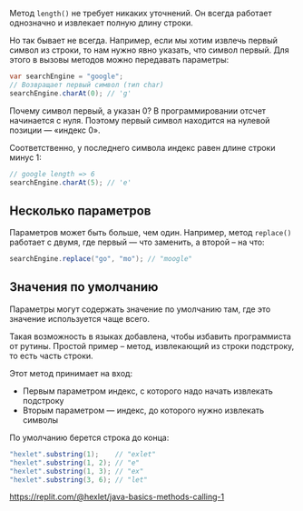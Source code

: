 
Метод `length()` не требует никаких уточнений. Он всегда работает однозначно и извлекает полную длину строки.

Но так бывает не всегда. Например, если мы хотим извлечь первый символ из строки, то нам нужно явно указать, что символ первый. Для этого в вызовы методов можно передавать параметры:

```java
var searchEngine = "google";
// Возвращает первый символ (тип char)
searchEngine.charAt(0); // 'g'
```

Почему символ первый, а указан 0? В программировании отсчет начинается с нуля. Поэтому первый символ находится на нулевой позиции — «индекс 0».

Соответственно, у последнего символа индекс равен длине строки минус 1:

```java
// google length => 6
searchEngine.charAt(5); // 'e'
```

## Несколько параметров

Параметров может быть больше, чем один. Например, метод `replace()` работает с двумя, где первый — что заменить, а второй – на что:

```java
searchEngine.replace("go", "mo"); // "moogle"
```

## Значения по умолчанию

Параметры могут содержать значение по умолчанию там, где это значение используется чаще всего.

Такая возможность в языках добавлена, чтобы избавить программиста от рутины. Простой пример – метод, извлекающий из строки подстроку, то есть часть строки.

Этот метод принимает на вход:

* Первым параметром индекс, с которого надо начать извлекать подстроку
* Вторым параметром — индекс, до которого нужно извлекать символы

По умолчанию берется строка до конца:

```java
"hexlet".substring(1);    // "exlet"
"hexlet".substring(1, 2); // "e"
"hexlet".substring(1, 3); // "ex"
"hexlet".substring(3, 6); // "let"
```

https://replit.com/@hexlet/java-basics-methods-calling-1
